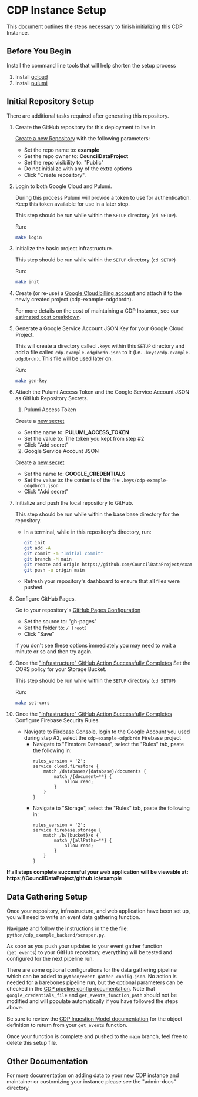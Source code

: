 # CDP Instance Setup

This document outlines the steps necessary to finish initializing this CDP Instance.

## Before You Begin

Install the command line tools that will help shorten the setup process

1. Install [gcloud](https://cloud.google.com/sdk/docs/install)
2. Install [pulumi](https://www.pulumi.com/docs/get-started/install/)

## Initial Repository Setup

There are additional tasks required after generating this repository.

1. Create the GitHub repository for this deployment to live in.

    [Create a new Repository](https://github.com/new) with the following parameters:

    - Set the repo name to: **example**
    - Set the repo owner to: **CouncilDataProject**
    - Set the repo visibility to: "Public"
    - Do not initialize with any of the extra options
    - Click "Create repository".

1. Login to both Google Cloud and Pulumi.

    During this process Pulumi will provide a token to use for authentication.
    Keep this token available for use in a later step.

    This step should be run while within the `SETUP` directory (`cd SETUP`).

    Run:

    ```bash
    make login
    ```

1. Initialize the basic project infrastructure.

    This step should be run while within the `SETUP` directory (`cd SETUP`)

    Run:

    ```bash
    make init
    ```

1. Create (or re-use) a
   [Google Cloud billing account](https://console.cloud.google.com/billing/linkedaccount?project=cdp-example-odgdbrdn)
   and attach it to the newly created project (cdp-example-odgdbrdn).

    For more details on the cost of maintaining a CDP Instance, see our [estimated cost breakdown](https://github.com/CouncilDataProject/cookiecutter-cdp-deployment#cost).

1. Generate a Google Service Account JSON Key for your Google Cloud Project.

    This will create a directory called `.keys` within this `SETUP` directory and
    add a file called `cdp-example-odgdbrdn.json` to it
    (i.e. `.keys/cdp-example-odgdbrdn)`. This file will be used later on.

    Run:

    ```bash
    make gen-key
    ```

1. Attach the Pulumi Access Token and the
   Google Service Account JSON as GitHub Repository Secrets.

    1. Pulumi Access Token

    Create a [new secret](https://github.com/CouncilDataProject/example/settings/secrets/actions/new)

    - Set the name to: **PULUMI_ACCESS_TOKEN**
    - Set the value to: The token you kept from step #2
    - Click "Add secret"

    2. Google Service Account JSON

    Create a [new secret](https://github.com/CouncilDataProject/example/settings/secrets/actions/new)

    - Set the name to: **GOOGLE_CREDENTIALS**
    - Set the value to: the contents of the file `.keys/cdp-example-odgdbrdn.json`
    - Click "Add secret"

1. Initialize and push the local repository to GitHub.

    This step should be run while within the base base directory for the repository.

    - In a terminal, while in this repository's directory, run:
        ```bash
        git init
        git add -A
        git commit -m "Initial commit"
        git branch -M main
        git remote add origin https://github.com/CouncilDataProject/example.git
        git push -u origin main
        ```
    - Refresh your repository's dashboard to ensure that all files were pushed.

1. Configure GitHub Pages.

    Go to your repository's [GitHub Pages Configuration](https://github.com/CouncilDataProject/example/settings/pages)

    - Set the source to: "gh-pages"
    - Set the folder to: `/ (root)`
    - Click "Save"

    If you don't see these options immediately you may need to wait a minute or so and then try again.

1. Once the
   ["Infrastructure" GitHub Action Successfully Completes](https://github.com/CouncilDataProject/example/actions?query=workflow%3A%22Infrastructure%22)
   Set the CORS policy for your Storage Bucket.

    This step should be run while within the `SETUP` directory (`cd SETUP`)

    Run:

    ```bash
    make set-cors
    ```

1. Once the
   ["Infrastructure" GitHub Action Successfully Completes](https://github.com/CouncilDataProject/example/actions?query=workflow%3A%22Infrastructure%22)
   Configure Firebase Security Rules.

    - Navigate to [Firebase Console](https://console.firebase.google.com),
      login to the Google Account you used during step #2, select the `cdp-example-odgdbrdn` Firebase project
        - Navigate to "Firestore Database", select the "Rules" tab, paste the following in:
            ```
            rules_version = '2';
            service cloud.firestore {
                match /databases/{database}/documents {
                    match /{document=**} {
                        allow read;
                    }
                }
            }
            ```
        - Navigate to "Storage", select the "Rules" tab, paste the following in:
            ```
            rules_version = '2';
            service firebase.storage {
                match /b/{bucket}/o {
                    match /{allPaths=**} {
                        allow read;
                    }
                }
            }
            ```

**If all steps complete successful your web application will be viewable at: https://CouncilDataProject/github.io/example**

## Data Gathering Setup

Once your repository, infrastructure, and web application have been set up, you will need to write an event data gathering function.

Navigate and follow the instructions in the the file: `python/cdp_example_backend/scraper.py`.

As soon as you push your updates to your event gather function (`get_events`) to your GitHub repository, everything will be tested and configured for the next pipeline run.

There are some optional configurations for the data gathering pipeline which can be added to `python/event-gather-config.json`. No action is needed for a barebones pipeline run, but the optional parameters can be checked in the [CDP pipeline config documentation](https://councildataproject.org/cdp-backend/cdp_backend.pipeline.html#module-cdp_backend.pipeline.pipeline_config). Note that `google_credentials_file` and `get_events_function_path` should not be modified and will populate automatically if you have followed the steps above.

Be sure to review the [CDP Ingestion Model documentation](https://councildataproject.github.io/cdp-backend/ingestion_models.html) for the object definition to return from your `get_events` function.

Once your function is complete and pushed to the `main` branch, feel free to delete this setup file.

## Other Documentation

For more documentation on adding data to your new CDP instance and maintainer or customizing your instance
please see the "admin-docs" directory.
